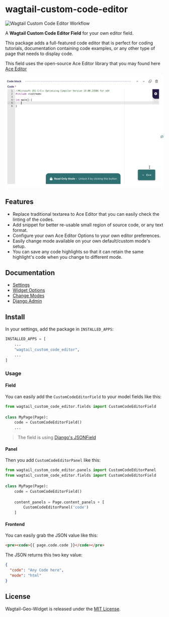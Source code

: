 # wagtail-custom-code-editor
![Wagtail Custom Code Editor Workflow](https://github.com/ammein/wagtail-custom-code-editor/actions/workflows/github-actions-check.yml/badge.svg)

A **Wagtail Custom Code Editor Field** for your own editor field.

This package adds a full-featured code editor that is perfect for coding tutorials, documentation containing code examples, or any other type of page that needs to display code.

This field uses the open-source Ace Editor library that you may found here [Ace Editor](https://ace.c9.io/)

![intro](https://raw.githubusercontent.com/ammein/wagtail-custom-code-editor/refs/heads/main/docs/intro.gif)

## Features
- Replace traditional textarea to Ace Editor that you can easily check the linting of the codes.
- Add snippet for better re-usable small region of source code, or any text format.
- Configure your own Ace Editor Options to your own editor preferences.
- Easily change mode available on your own default/custom mode's setup.
- You can save any code highlights so that it can retain the same highlight's code when you change to different mode.

## Documentation
- [Settings](https://github.com/ammein/wagtail-custom-code-editor/blob/main/docs/settings.md)
- [Widget Options](https://github.com/ammein/wagtail-custom-code-editor/blob/main/docs/options.md)
- [Change Modes](https://github.com/ammein/wagtail-custom-code-editor/blob/main/docs/modes.md)
- [Django Admin](https://github.com/ammein/wagtail-custom-code-editor/blob/main/docs/django-admin.md)

## Install

In your settings, add the package in `INSTALLED_APPS`:
```python
INSTALLED_APPS = [
    ...
    "wagtail_custom_code_editor",
    ...
]
```

### Usage

#### Field
You can easily add the `CustomCodeEditorField` to your model fields like this:
```python
from wagtail_custom_code_editor.fields import CustomCodeEditorField

class MyPage(Page):
    code = CustomCodeEditorField()
    ...
```
> The field is using [Django's JSONField](https://docs.djangoproject.com/en/5.1/ref/models/fields/#django.db.models.JSONField)

#### Panel
Then you add `CustomCodeEditorPanel` like this:

```python
from wagtail_custom_code_editor.panels import CustomCodeEditorPanel
from wagtail_custom_code_editor.fields import CustomCodeEditorField

class MyPage(Page):
    code = CustomCodeEditorField()

    content_panels = Page.content_panels + [
        CustomCodeEditorPanel('code')
    ]
```

#### Frontend
You can easily grab the JSON value like this:
```html
<pre><code>{{ page.code.code }}</code></pre>
```

The JSON returns this two key value:
```json
{
  "code": "Any Code here",
  "mode": "html" 
}
```

## License

Wagtail-Geo-Widget is released under the [MIT License](http://www.opensource.org/licenses/MIT).